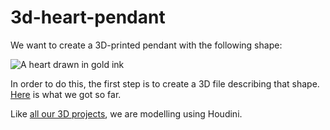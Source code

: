 3d-heart-pendant
================

We want to create a 3D-printed pendant with the following shape:

![A heart drawn in gold ink](https://img0.etsystatic.com/021/0/8219627/il_340x270.561093744_hu40.jpg)

In order to do this, the first step is to create a 3D file describing that shape. [Here](heart-pendant.stl) is what we got so far.


Like [all our 3D projects](http://ourlifein3d.blogspot.ca/2011/12/houdini-and-3ds-max.html), we are modelling using Houdini.
